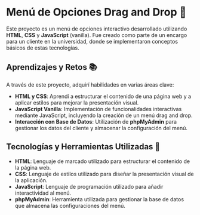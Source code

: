 # Menú de Opciones Drag and Drop 🌟

Este proyecto es un menú de opciones interactivo desarrollado utilizando **HTML**, **CSS** y **JavaScript** (vanilla). Fue creado como parte de un encargo para un cliente en la universidad, donde se implementaron conceptos básicos de estas tecnologías.

## Aprendizajes y Retos 📚

A través de este proyecto, adquirí habilidades en varias áreas clave:
- **HTML y CSS**: Aprendí a estructurar el contenido de una página web y a aplicar estilos para mejorar la presentación visual.
- **JavaScript Vanilla**: Implementación de funcionalidades interactivas mediante JavaScript, incluyendo la creación de un menú drag and drop.
- **Interacción con Base de Datos**: Utilización de **phpMyAdmin** para gestionar los datos del cliente y almacenar la configuración del menú.

## Tecnologías y Herramientas Utilizadas 🚀

- **HTML**: Lenguaje de marcado utilizado para estructurar el contenido de la página web.
- **CSS**: Lenguaje de estilos utilizado para diseñar la presentación visual de la aplicación.
- **JavaScript**: Lenguaje de programación utilizado para añadir interactividad al menú.
- **phpMyAdmin**: Herramienta utilizada para gestionar la base de datos que almacena las configuraciones del menú.

 

